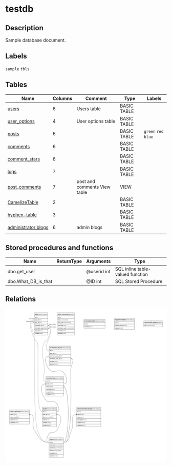 # testdb

## Description

Sample database document.

## Labels

`sample` `tbls`

## Tables

| Name | Columns | Comment | Type | Labels |
| ---- | ------- | ------- | ---- | ------ |
| [users](users.md) | 6 | Users table | BASIC TABLE |  |
| [user_options](user_options.md) | 4 | User options table | BASIC TABLE |  |
| [posts](posts.md) | 6 |  | BASIC TABLE | `green` `red` `blue` |
| [comments](comments.md) | 6 |  | BASIC TABLE |  |
| [comment_stars](comment_stars.md) | 6 |  | BASIC TABLE |  |
| [logs](logs.md) | 7 |  | BASIC TABLE |  |
| [post_comments](post_comments.md) | 7 | post and comments View table | VIEW |  |
| [CamelizeTable](CamelizeTable.md) | 2 |  | BASIC TABLE |  |
| [hyphen-table](hyphen-table.md) | 3 |  | BASIC TABLE |  |
| [administrator.blogs](administrator.blogs.md) | 6 | admin blogs | BASIC TABLE |  |

## Stored procedures and functions

| Name | ReturnType | Arguments | Type |
| ---- | ------- | ------- | ---- |
| dbo.get_user |  | @userid int | SQL inline table-valued function |
| dbo.What_DB_is_that |  | @ID int | SQL Stored Procedure |

## Relations

![er](schema.svg)

